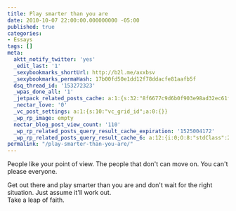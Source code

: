 ```yaml
---
title: Play smarter than you are
date: 2010-10-07 22:00:00.000000000 -05:00
published: true
categories:
- Essays
tags: []
meta:
  aktt_notify_twitter: 'yes'
  _edit_last: '1'
  _sexybookmarks_shortUrl: http://b2l.me/axxbsv
  _sexybookmarks_permaHash: 17b00fd50e1dd12f78ddacfe81aafb5f
  dsq_thread_id: '153272323'
  _wpas_done_all: '1'
  _jetpack_related_posts_cache: a:1:{s:32:"8f6677c9d6b0f903e98ad32ec61f8deb";a:2:{s:7:"expires";i:1470742553;s:7:"payload";a:3:{i:0;a:1:{s:2:"id";i:783;}i:1;a:1:{s:2:"id";i:3229;}i:2;a:1:{s:2:"id";i:988;}}}}
  _nectar_love: '0'
  _vc_post_settings: a:1:{s:10:"vc_grid_id";a:0:{}}
  _wp_rp_image: empty
  nectar_blog_post_view_count: '110'
  _wp_rp_related_posts_query_result_cache_expiration: '1525004172'
  _wp_rp_related_posts_query_result_cache_6: a:12:{i:0;O:8:"stdClass":2:{s:7:"post_id";s:4:"4523";s:5:"score";s:18:"16.488474896256296";}i:1;O:8:"stdClass":2:{s:7:"post_id";s:4:"1034";s:5:"score";s:18:"16.488474896256296";}i:2;O:8:"stdClass":2:{s:7:"post_id";s:3:"271";s:5:"score";s:18:"16.488474896256296";}i:3;O:8:"stdClass":2:{s:7:"post_id";s:3:"647";s:5:"score";s:16:"16.1238317826628";}i:4;O:8:"stdClass":2:{s:7:"post_id";s:4:"1027";s:5:"score";s:18:"15.548467637764825";}i:5;O:8:"stdClass":2:{s:7:"post_id";s:3:"313";s:5:"score";s:18:"15.240166278135446";}i:6;O:8:"stdClass":2:{s:7:"post_id";s:3:"197";s:5:"score";s:17:"14.91156017549982";}i:7;O:8:"stdClass":2:{s:7:"post_id";s:3:"141";s:5:"score";s:17:"14.91156017549982";}i:8;O:8:"stdClass":2:{s:7:"post_id";s:4:"3123";s:5:"score";s:18:"13.870561861268184";}i:9;O:8:"stdClass":2:{s:7:"post_id";s:3:"414";s:5:"score";s:18:"13.151664119250968";}i:10;O:8:"stdClass":2:{s:7:"post_id";s:3:"118";s:5:"score";s:18:"13.151664119250968";}i:11;O:8:"stdClass":2:{s:7:"post_id";s:4:"1882";s:5:"score";s:18:"11.421081268327464";}}
permalink: "/play-smarter-than-you-are/"
---
```

People like your point of view. The people that don't can move on. You can't please everyone.
<div>Get out there and play smarter than you are and don't wait for the right situation. Just assume it'll work out.</div>
<div></div>
<div>Take a leap of faith.</div>
